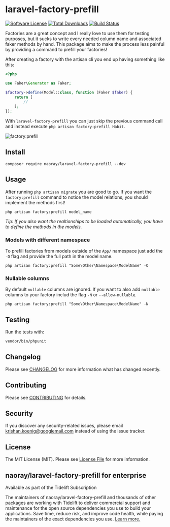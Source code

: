 # laravel-factory-prefill

[![Software License](https://img.shields.io/badge/license-MIT-brightgreen.svg?style=flat-square)](LICENSE.md)
[![Total Downloads](https://img.shields.io/packagist/dt/naoray/laravel-factory-prefill.svg?style=flat-square)](https://packagist.org/packages/naoray/laravel-factory-prefill)
[![Build Status](https://travis-ci.org/Naoray/laravel-factory-prefill.svg?branch=master)](https://travis-ci.org/Naoray/laravel-factory-prefill)

Factories are a great concept and I really love to use them for testing purposes, but it sucks to write every needed column name and associated faker methods by hand. This package aims to make the process less painful by providing a command to prefill your factories!

After creating a factory with the artisan cli you end up having something like this:
```php
<?php

use Faker\Generator as Faker;

$factory->define(Model::class, function (Faker $faker) {
    return [
        //
    ];
});

```

With `laravel-factory-prefill` you can just skip the previous command call and instead execute `php artisan factory:prefill Habit`.

![factory:prefill](https://user-images.githubusercontent.com/10154100/48952171-864e6f00-ef41-11e8-9e0d-a3c6ad332b76.gif)

## Install
`composer require naoray/laravel-factory-prefill --dev`

## Usage
After running `php artisan migrate` you are good to go. If you want the `factory:prefill` command to notice the model relations, you should implement the methods first!

`php artisan factory:prefill model_name`

*Tip: If you also want the realtionships to be loaded automatically, you have to define the methods in the models.*

### Models with different namespace
To prefill factories from models outside of the `App/` namespace just add the `-O` flag and provide the full path in the model name.

`php artisan factory:prefill "Some\Other\Namespace\ModelName" -O`

### Nullable columns
By default `nullable` columns are ignored. If you want to also add `nullable` columns to your factory includ the flag `-N` or `--allow-nullable`.

`php artisan factory:prefill "Some\Other\Namespace\ModelName" -N`


## Testing
Run the tests with:

``` bash
vendor/bin/phpunit
```

## Changelog
Please see [CHANGELOG](CHANGELOG.md) for more information what has changed recently.

## Contributing
Please see [CONTRIBUTING](CONTRIBUTING.md) for details.

## Security
If you discover any security-related issues, please email krishan.koenig@googlemail.com instead of using the issue tracker.

## License
The MIT License (MIT). Please see [License File](/LICENSE.md) for more information.


## naoray/laravel-factory-prefill for enterprise
Available as part of the Tidelift Subscription

The maintainers of naoray/laravel-factory-prefill and thousands of other packages are working with Tidelift to deliver commercial support and maintenance for the open source dependencies you use to build your applications. Save time, reduce risk, and improve code health, while paying the maintainers of the exact dependencies you use. [Learn more.](https://tidelift.com/subscription/pkg/packagist-naoray-laravel-factory-prefill?utm_source=packagist-naoray-laravel-factory-prefill&utm_medium=referral&utm_campaign=enterprise&utm_term=repo)
